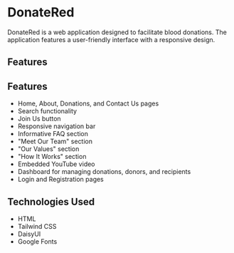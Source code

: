 # DonateRed

DonateRed is a web application designed to facilitate blood donations. The application features a user-friendly interface with a responsive design.

## Features

## Features

-   Home, About, Donations, and Contact Us pages
-   Search functionality
-   Join Us button
-   Responsive navigation bar
-   Informative FAQ section
-   "Meet Our Team" section
-   "Our Values" section
-   "How It Works" section
-   Embedded YouTube video
-   Dashboard for managing donations, donors, and recipients
-   Login and Registration pages

## Technologies Used

-   HTML
-   Tailwind CSS
-   DaisyUI
-   Google Fonts
